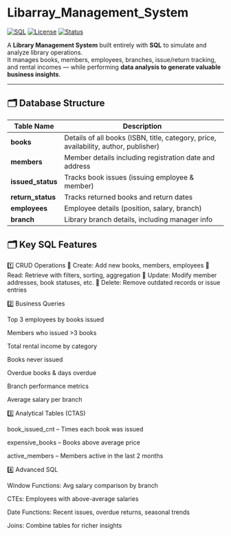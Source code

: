 # Libarray_Management_System


[![SQL](https://img.shields.io/badge/SQL-PostgreSQL-blue)](https://www.postgresql.org/)
[![License](https://img.shields.io/badge/license-MIT-green.svg)](LICENSE)
[![Status](https://img.shields.io/badge/status-Completed-success)]()

A **Library Management System** built entirely with **SQL** to simulate and analyze library operations.  
It manages books, members, employees, branches, issue/return tracking, and rental incomes — while performing **data analysis to generate valuable business insights**.

---

## 🗂 Database Structure

| Table Name       | Description |
|------------------|-------------|
| **books**        | Details of all books (ISBN, title, category, price, availability, author, publisher) |
| **members**      | Member details including registration date and address |
| **issued_status**| Tracks book issues (issuing employee & member) |
| **return_status**| Tracks returned books and return dates |
| **employees**    | Employee details (position, salary, branch) |
| **branch**       | Library branch details, including manager info |


## 🗂 Key SQL Features
1️⃣ CRUD Operations
🔸 Create: Add new books, members, employees
🔸 Read: Retrieve with filters, sorting, aggregation
🔸 Update: Modify member addresses, book statuses, etc.
🔸 Delete: Remove outdated records or issue entries

2️⃣ Business Queries

Top 3 employees by books issued

Members who issued >3 books

Total rental income by category

Books never issued

Overdue books & days overdue

Branch performance metrics

Average salary per branch

3️⃣ Analytical Tables (CTAS)

book_issued_cnt – Times each book was issued

expensive_books – Books above average price

active_members – Members active in the last 2 months

4️⃣ Advanced SQL

Window Functions: Avg salary comparison by branch

CTEs: Employees with above-average salaries

Date Functions: Recent issues, overdue returns, seasonal trends

Joins: Combine tables for richer insights

  
